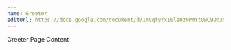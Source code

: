 ```yaml
---
name: Greeter
editUrl: https://docs.google.com/document/d/1mVqtyrxI0le0zNPmYtQwC9Uo3SkigFpxIP0KNk0PN94/edit
---
```


Greeter Page Content